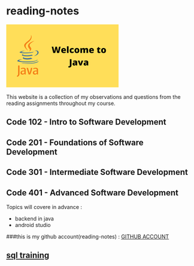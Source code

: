 # reading-notes
![Reading](./assets/welcome.png)



This website is a collection of my observations and questions from the reading assignments throughout my course.

## Code 102 - Intro to Software Development


## Code 201 - Foundations of Software Development


## Code 301 - Intermediate Software Development


## Code 401 - Advanced Software Development


Topics will covere in advance :
- backend in java
- android studio


###this is my github account(reading-notes) : [GITHUB ACCOUNT](https://github.com/mosubborini2000/reading-notes)
 

 ## [sql training](./prac.md)













